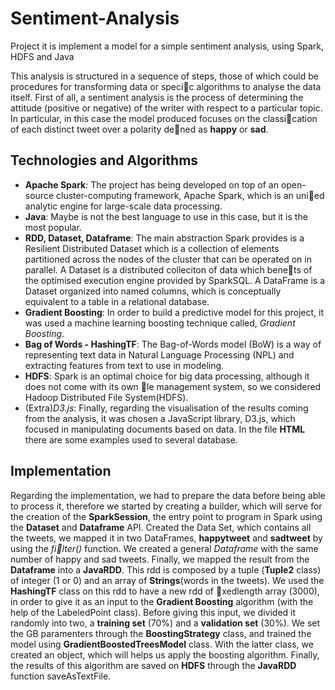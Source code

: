 # Sentiment-Analysis
Project it is implement a model for a simple sentiment analysis, using Spark, HDFS and Java


This analysis is structured in a sequence of steps, those of which could be procedures for transforming data or specic algorithms to analyse the data itself.
First of all, a sentiment analysis is the process of determining the attitude (positive or negative) of the writer with respect to a particular topic. In particular, in this case the model produced focuses on the classication of each distinct tweet over a polarity dened as **happy** or **sad**.


## Technologies and Algorithms 

* **Apache Spark**: The project has being developed on top of an open-source cluster-computing framework, Apache Spark, which is an unied analytic engine for large-scale data processing.
* **Java**: Maybe is not the best language to use in this case, but it is the most popular.
* **RDD, Dataset, Dataframe**: The main abstraction Spark provides is a Resilient Distributed Dataset which is a collection of elements partitioned across the nodes of the cluster that can be operated on in parallel. A Dataset is a distributed colleciton of data which benets of the optimised execution engine provided by SparkSQL. A DataFrame is a Dataset organized into named columns, which is conceptually equivalent to a table in a relational database.
* **Gradient Boosting**: In order to build a predictive model for this project, it was used a machine learning boosting technique called, *Gradient Boosting*. 
* **Bag of Words - HashingTF**: The Bag-of-Words model (BoW) is a way of representing text data in Natural Language Processing (NPL) and extracting features from text to use in modeling.
* **HDFS**: Spark is an optimal choice for big data processing, although it does not come with its own le management system, so we considered Hadoop Distributed File System(HDFS).
* (Extra)*D3.js*: Finally, regarding the visualisation of the results coming from the analysis, it was chosen a JavaScript library, D3.js, which focused in manipulating documents based on data. In the file **HTML** there are some examples used to several database.

## Implementation
Regarding the implementation, we had to prepare the data before being able to process it, therefore we started by creating a builder, which will serve for the creation of the **SparkSession**, the entry point to program in Spark using the **Dataset** and **Dataframe** API. Created the Data Set, which contains all the tweets, we mapped it in two DataFrames, **happytweet** and **sadtweet** by using the *filter()* function. We created a general *Dataframe* with the same number of happy and sad tweets. Finally, we mapped the result from the **Dataframe** into a **JavaRDD**. This rdd is composed by a tuple (**Tuple2** class) of integer (1 or 0) and an array of **Strings**(words in the tweets). We used the **HashingTF** class on this rdd to have a new rdd of xedlength array (3000), in order to give it as an input to the **Gradient Boosting** algorithm (with the help of the LabeledPoint class). Before giving this input, we divided it randomly into two, a **training set** (70%) and a **validation set** (30%). We set the GB paramenters through the **BoostingStrategy** class, and trained the model using **GradientBoostedTreesModel** class. With the latter class, we created an object, which will helps us apply the boosting algorithm. Finally, the results of this algorithm are saved on **HDFS** through the **JavaRDD** function saveAsTextFile.
